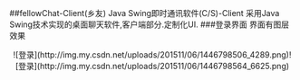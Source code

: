 ##fellowChat-Client(乡友)
Java Swing即时通讯软件(C/S)-Client
采用Java Swing技术实现的桌面聊天软件,客户端部分.定制化UI.
###登录界面
界面有图层效果
<center>![登录](http://img.my.csdn.net/uploads/201511/06/1446798506_4289.png)![登录](http://img.my.csdn.net/uploads/201511/06/1446798564_6625.png)</center>
